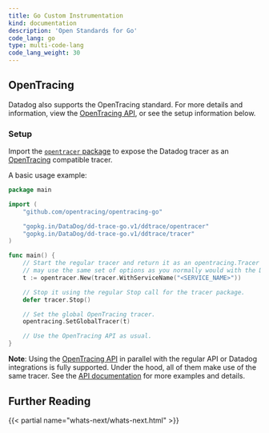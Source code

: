```yaml
---
title: Go Custom Instrumentation
kind: documentation
description: 'Open Standards for Go'
code_lang: go
type: multi-code-lang
code_lang_weight: 30
---
```


## OpenTracing

Datadog also supports the OpenTracing standard.  For more details and information, view the [OpenTracing API][1], or see the setup information below.

### Setup

Import the [`opentracer` package][2] to expose the Datadog tracer as an [OpenTracing][3] compatible tracer.

A basic usage example:

```go
package main

import (
    "github.com/opentracing/opentracing-go"

    "gopkg.in/DataDog/dd-trace-go.v1/ddtrace/opentracer"
    "gopkg.in/DataDog/dd-trace-go.v1/ddtrace/tracer"
)

func main() {
    // Start the regular tracer and return it as an opentracing.Tracer interface. You
    // may use the same set of options as you normally would with the Datadog tracer.
    t := opentracer.New(tracer.WithServiceName("<SERVICE_NAME>"))

    // Stop it using the regular Stop call for the tracer package.
    defer tracer.Stop()

    // Set the global OpenTracing tracer.
    opentracing.SetGlobalTracer(t)

    // Use the OpenTracing API as usual.
}
```

**Note**: Using the [OpenTracing API][1] in parallel with the regular API or Datadog integrations is fully supported. Under the hood, all of them make use of the same tracer. See the [API documentation][2] for more examples and details.

## Further Reading

{{< partial name="whats-next/whats-next.html" >}}

[1]: https://github.com/opentracing/opentracing-go
[2]: https://godoc.org/gopkg.in/DataDog/dd-trace-go.v1/ddtrace/opentracer
[3]: http://opentracing.io
